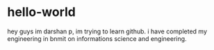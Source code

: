# hello-world
hey guys im darshan p, im trying to learn github. i have completed my engineering in bnmit on informations science and engineering.
